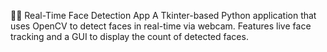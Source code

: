 👩‍💻 Real-Time Face Detection App
A Tkinter-based Python application that uses OpenCV to detect faces in real-time via webcam.
Features live face tracking and a GUI to display the count of detected faces.
